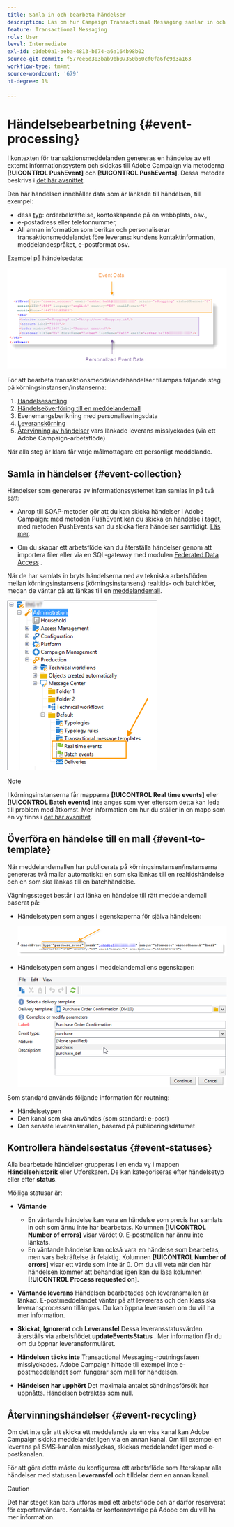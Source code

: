 ```yaml
---
title: Samla in och bearbeta händelser
description: Läs om hur Campaign Transactional Messaging samlar in och bearbetar händelser
feature: Transactional Messaging
role: User
level: Intermediate
exl-id: c1deb0a1-aeba-4813-b674-a6a164b98b02
source-git-commit: f577ee6d303bab9bb07350b60cf0fa6fc9d3a163
workflow-type: tm+mt
source-wordcount: '679'
ht-degree: 1%

---
```


# Händelsebearbetning {#event-processing}

I kontexten för transaktionsmeddelanden genereras en händelse av ett externt informationssystem och skickas till Adobe Campaign via metoderna **[!UICONTROL PushEvent]** och **[!UICONTROL PushEvents]**. Dessa metoder beskrivs i [det här avsnittet](event-description.md).

Den här händelsen innehåller data som är länkade till händelsen, till exempel:

* dess [typ](transactional.md#create-event-types): orderbekräftelse, kontoskapande på en webbplats, osv.,
* e-postadress eller telefonnummer,
* All annan information som berikar och personaliserar transaktionsmeddelandet före leverans: kundens kontaktinformation, meddelandespråket, e-postformat osv.

Exempel på händelsedata:

![](assets/mc-event-request.png)

För att bearbeta transaktionsmeddelandehändelser tillämpas följande steg på körningsinstansen/instanserna:

1. [Händelsesamling](#event-collection)
1. [Händelseöverföring till en meddelandemall](#routing-towards-a-template)
1. Evenemangsberikning med personaliseringsdata
1. [Leveranskörning](delivery-execution.md)
1. [Återvinning av händelser](#event-recycling) vars länkade leverans misslyckades (via ett Adobe Campaign-arbetsflöde)

När alla steg är klara får varje målmottagare ett personligt meddelande.

## Samla in händelser {#event-collection}

Händelser som genereras av informationssystemet kan samlas in på två sätt:

* Anrop till SOAP-metoder gör att du kan skicka händelser i Adobe Campaign: med metoden PushEvent kan du skicka en händelse i taget, med metoden PushEvents kan du skicka flera händelser samtidigt. [Läs mer](event-description.md).

* Om du skapar ett arbetsflöde kan du återställa händelser genom att importera filer eller via en SQL-gateway med modulen [Federated Data Access](../connect/fda.md) .

När de har samlats in bryts händelserna ned av tekniska arbetsflöden mellan körningsinstansens (körningsinstansens) realtids- och batchköer, medan de väntar på att länkas till en [meddelandemall](transactional-template.md).

![](assets/mc-event-queues.png)

>[!NOTE]
>
>I körningsinstanserna får mapparna **[!UICONTROL Real time events]** eller **[!UICONTROL Batch events]** inte anges som vyer eftersom detta kan leda till problem med åtkomst. Mer information om hur du ställer in en mapp som en vy finns i [det här avsnittet](../audiences/folders-and-views.md#turn-a-folder-to-a-view).

## Överföra en händelse till en mall {#event-to-template}

När meddelandemallen har publicerats på körningsinstansen/instanserna genereras två mallar automatiskt: en som ska länkas till en realtidshändelse och en som ska länkas till en batchhändelse.

Vägningssteget består i att länka en händelse till rätt meddelandemall baserat på:

* Händelsetypen som anges i egenskaperna för själva händelsen:

  ![](assets/event-type-sample.png)

* Händelsetypen som anges i meddelandemallens egenskaper:

  ![](assets/event-type-select.png)

Som standard används följande information för routning:

* Händelsetypen
* Den kanal som ska användas (som standard: e-post)
* Den senaste leveransmallen, baserad på publiceringsdatumet

## Kontrollera händelsestatus {#event-statuses}

Alla bearbetade händelser grupperas i en enda vy i mappen **Händelsehistorik** eller Utforskaren. De kan kategoriseras efter händelsetyp eller efter **status**.

Möjliga statusar är:

* **Väntande**

   * En väntande händelse kan vara en händelse som precis har samlats in och som ännu inte har bearbetats. Kolumnen **[!UICONTROL Number of errors]** visar värdet 0. E-postmallen har ännu inte länkats.
   * En väntande händelse kan också vara en händelse som bearbetas, men vars bekräftelse är felaktig. Kolumnen **[!UICONTROL Number of errors]** visar ett värde som inte är 0. Om du vill veta när den här händelsen kommer att behandlas igen kan du läsa kolumnen **[!UICONTROL Process requested on]**.

* **Väntande leverans**
Händelsen bearbetades och leveransmallen är länkad. E-postmeddelandet väntar på att levereras och den klassiska leveransprocessen tillämpas. Du kan öppna leveransen om du vill ha mer information.
* **Skickat**, **Ignorerat** och **Leveransfel**
Dessa leveransstatusvärden återställs via arbetsflödet **updateEventsStatus** . Mer information får du om du öppnar leveransformuläret.
* **Händelsen täcks inte**
Transactional Messaging-routningsfasen misslyckades. Adobe Campaign hittade till exempel inte e-postmeddelandet som fungerar som mall för händelsen.
* **Händelsen har upphört**
Det maximala antalet sändningsförsök har uppnåtts. Händelsen betraktas som null.

## Återvinningshändelser {#event-recycling}

Om det inte går att skicka ett meddelande via en viss kanal kan Adobe Campaign skicka meddelandet igen via en annan kanal. Om till exempel en leverans på SMS-kanalen misslyckas, skickas meddelandet igen med e-postkanalen.

För att göra detta måste du konfigurera ett arbetsflöde som återskapar alla händelser med statusen **Leveransfel** och tilldelar dem en annan kanal.

>[!CAUTION]
>
>Det här steget kan bara utföras med ett arbetsflöde och är därför reserverat för expertanvändare. Kontakta er kontoansvarige på Adobe om du vill ha mer information.
